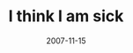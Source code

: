 ---
layout: base.njk
title : 'I think I am sick' 
view_title : 'I think I am sick' 
year : '2007' 
date : '2007-11-15' 
img_file : '/drawing/ithinkiamsick.png' 
html_file : 'ithinkiamsick' 
next_html : 'iateyourrainbow.html' 
year_order : '259' 
permalink : "title/{{html_file}}.html"
---